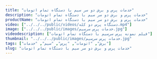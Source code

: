 ```yaml
---
title: "خدمات پرس و برش دو سر سیم با دستگاه تمام اتومات"
description: "خدمات پرس و برش دو سر سیم با دستگاه تمام اتومات"
productName: "خدمات پرس و برش دو سر سیم با دستگاه تمام اتومات"
video: ["../../../public/videos/دستگاه پرس دو کله.mp4"]
image: ["../../../public/images/خدمات پرس سرسیم.jpg"]
videodescription: ["فیلم نمونه پرس سرسیم با دستگاه تمام اتومات"]
thumbnail: "../../../public/images/خدمات پرس سرسیم.jpg"
tags: ["برش", "اتومات", "پرس", "سیم", "خدمات"]
slug: "خدمات پرس و برش دو سر سیم با دستگاه تمام اتومات"
---
```

